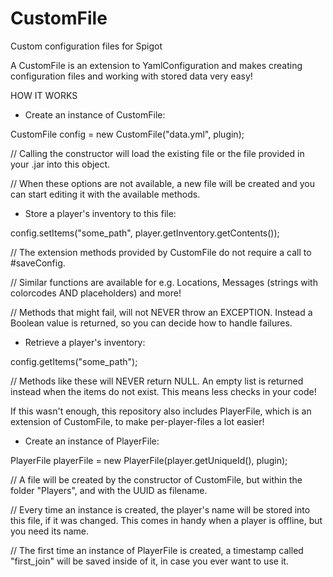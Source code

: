 # CustomFile
Custom configuration files for Spigot

A CustomFile is an extension to YamlConfiguration and makes creating configuration files and working with stored data very easy!



HOW IT WORKS

- Create an instance of CustomFile:

CustomFile config = new CustomFile("data.yml", plugin);


// Calling the constructor will load the existing file or the file provided in your .jar into this object.

// When these options are not available, a new file will be created and you can start editing it with the available methods.




- Store a player's inventory to this file:

config.setItems("some_path", player.getInventory.getContents());


// The extension methods provided by CustomFile do not require a call to #saveConfig.

// Similar functions are available for e.g. Locations, Messages (strings with colorcodes AND placeholders) and more!

// Methods that might fail, will not NEVER throw an EXCEPTION. Instead a Boolean value is returned, so you can decide how to handle failures.




- Retrieve a player's inventory:

config.getItems("some_path");


// Methods like these will NEVER return NULL. An empty list is returned instead when the items do not exist. This means less checks in your code!





If this wasn't enough, this repository also includes PlayerFile, which is an extension of CustomFile, to make per-player-files a lot easier!


- Create an instance of PlayerFile:

PlayerFile playerFile = new PlayerFile(player.getUniqueId(), plugin);


// A file will be created by the constructor of CustomFile, but within the folder "Players", and with the UUID as filename.

// Every time an instance is created, the player's name will be stored into this file, if it was changed. This comes in handy when a player is offline, but you need its name.

// The first time an instance of PlayerFile is created, a timestamp called "first_join" will be saved inside of it, in case you ever want to use it.
